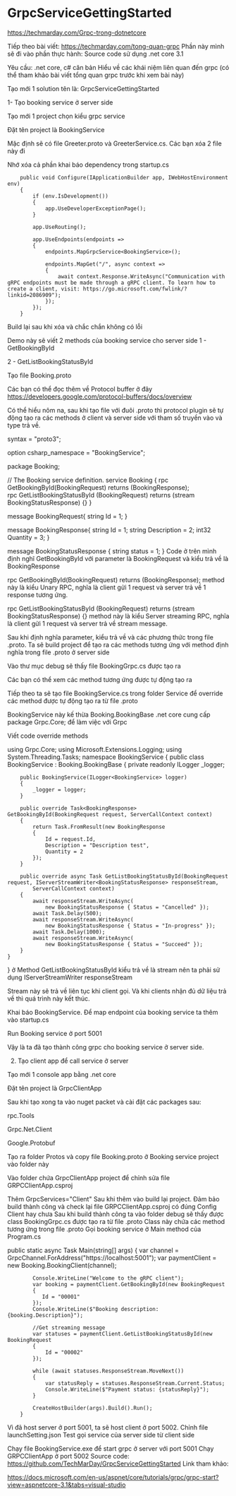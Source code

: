 # GrpcServiceGettingStarted
https://techmarday.com/Grpc-trong-dotnetcore

Tiếp theo bài viết: https://techmarday.com/tong-quan-grpc
Phần này mình sẽ đi vào phần thực hành: Source code sử dụng .net core 3.1

Yêu cầu: 
.net core, c# căn bản
Hiểu về các khái niệm liên quan đến grpc (có thể tham khảo bài viết tổng quan grpc trước khi xem bài này)

Tạo mới 1 solution tên là: GrpcServiceGettingStarted

1- Tạo booking service ở server side

Tạo mới 1 project chọn kiểu grpc service

Đặt tên project là BookingService

Mặc định sẽ có file Greeter.proto và GreeterService.cs. Các bạn xóa 2 file này đi

Nhớ xóa cả phần khai báo dependency trong startup.cs

        public void Configure(IApplicationBuilder app, IWebHostEnvironment env)
        {
            if (env.IsDevelopment())
            {
                app.UseDeveloperExceptionPage();
            }

            app.UseRouting();

            app.UseEndpoints(endpoints =>
            {
                endpoints.MapGrpcService<BookingService>();

                endpoints.MapGet("/", async context =>
                {
                    await context.Response.WriteAsync("Communication with gRPC endpoints must be made through a gRPC client. To learn how to create a client, visit: https://go.microsoft.com/fwlink/?linkid=2086909");
                });
            });
        }
Build lại sau khi xóa và chắc chắn không có lỗi

Demo này sẽ viết 2 methods của booking service cho server side
1 - GetBookingById

2 - GetListBookingStatusById

Tạo file Booking.proto

Các bạn có thể đọc thêm về Protocol buffer ở đây
https://developers.google.com/protocol-buffers/docs/overview

Có thể hiểu nôm na, sau khi tạo file với đuôi .proto thì protocol plugin sẽ tự động tạo ra các methods ở client và server side với tham số truyền vào và type trả về.

syntax = "proto3";

option csharp_namespace = "BookingService";

package Booking;

// The Booking service definition.
service Booking {
	rpc GetBookingById(BookingRequest) returns (BookingResponse);	
	rpc GetListBookingStatusById (BookingRequest) returns (stream BookingStatusResponse) {}
}

message BookingRequest{
	string Id = 1;
}

message BookingResponse{
	string Id = 1;
	string Description = 2;
	int32 Quantity = 3;
}

message BookingStatusResponse {
	string status = 1;
}
Code ở trên mình định nghĩ GetBookingById với parameter là BookingRequest và kiểu trả về là BookingResponse

rpc GetBookingById(BookingRequest) returns (BookingResponse); method này là kiểu Unary RPC, nghĩa là client gửi 1 request và server trả về 1 response tương ứng.

rpc GetListBookingStatusById (BookingRequest) returns (stream BookingStatusResponse) {} method này là kiểu Server streaming RPC, nghĩa là client gửi 1 request và server trả về stream message.

Sau khi định nghĩa parameter, kiểu trả về và các phương thức trong file .proto. Ta sẽ build project để tạo ra các methods tương ứng với method định nghĩa trong file .proto ở server side

Vào thư mục debug sẽ thấy file BookingGrpc.cs được tạo ra

Các bạn có thể xem các method tương ứng được tự động tạo ra

Tiếp theo ta sẽ tạo file BookingService.cs trong folder Service để override các method được tự động tạo ra từ file .proto

BookingService này kế thừa Booking.BookingBase
.net core cung cấp package Grpc.Core; để làm việc với Grpc

Viết code override methods

using Grpc.Core;
using Microsoft.Extensions.Logging;
using System.Threading.Tasks;
namespace BookingService
{
    public class BookingService : Booking.BookingBase
    {
        private readonly ILogger<BookingService> _logger;

        public BookingService(ILogger<BookingService> logger)
        {
            _logger = logger;
        }

        public override Task<BookingResponse> GetBookingById(BookingRequest request, ServerCallContext context)
        {
            return Task.FromResult(new BookingResponse
            {
                Id = request.Id,
                Description = "Description test",
                Quantity = 2
            });
        }

        public override async Task GetListBookingStatusById(BookingRequest request, IServerStreamWriter<BookingStatusResponse> responseStream,
            ServerCallContext context)
        {
            await responseStream.WriteAsync(
                new BookingStatusResponse { Status = "Cancelled" });
            await Task.Delay(500);
            await responseStream.WriteAsync(
                new BookingStatusResponse { Status = "In-progress" });
            await Task.Delay(1000);
            await responseStream.WriteAsync(
                new BookingStatusResponse { Status = "Succeed" });
        }
    }
}
ở Method GetListBookingStatusById kiểu trả về là stream nên ta phải sử dụng IServerStreamWriter<BookingStatusResponse> responseStream

Stream này sẽ trả về liên tục khi client gọi. Và khi clients nhận đủ dữ liệu trả về thì quá trình này kết thúc.

Khai báo BookingService. Để map endpoint của booking service ta thêm vào startup.cs

Run Booking service ở port 5001

Vậy là ta đã tạo thành công grpc cho booking service ở server side.

2. Tạo client app để call service ở server 

Tạo mới 1 console app bằng .net core

Đặt tên project là GrpcClientApp

Sau khi tạo xong ta vào nuget packet và cài đặt các packages sau:

rpc.Tools

Grpc.Net.Client

Google.Protobuf

Tạo ra folder Protos và copy file Booking.proto ở Booking service project vào folder này

Vào folder chứa GrpcClientApp project để chỉnh sửa file GRPCClientApp.csproj

Thêm GrpcServices="Client" 
Sau khi thêm vào build lại project. Đảm bảo build thành công và check lại file GRPCClientApp.csproj có đúng Config Client hay chưa
Sau khi build thành công ta vào folder debug sẽ thấy được class BookingGrpc.cs được tạo ra từ file .proto
Class này chứa các method tương ứng trong file .proto
Gọi booking service ở Main method của Program.cs

  public static async Task Main(string[] args)
        {
            var channel = GrpcChannel.ForAddress("https://localhost:5001");
            var paymentClient = new Booking.BookingClient(channel);

            Console.WriteLine("Welcome to the gRPC client");
            var booking = paymentClient.GetBookingById(new BookingRequest
            {
               Id = "00001"
            });
            Console.WriteLine($"Booking description: {booking.Description}");

            //Get streaming message
            var statuses = paymentClient.GetListBookingStatusById(new BookingRequest
            {
                Id = "00002"
            });

            while (await statuses.ResponseStream.MoveNext())
            {
                var statusReply = statuses.ResponseStream.Current.Status;
                Console.WriteLine($"Payment status: {statusReply}");
            }

            CreateHostBuilder(args).Build().Run();
        }
Vì đã host server ở port 5001, ta sẽ host client ở port 5002. Chỉnh file launchSetting.json
Test gọi service của server side từ client side

Chạy file BookingService.exe để start grpc ở server với port 5001
Chạy GRPCClientApp ở port 5002
Source code: https://github.com/TechMarDay/GrpcServiceGettingStarted
Link tham khảo:

https://docs.microsoft.com/en-us/aspnet/core/tutorials/grpc/grpc-start?view=aspnetcore-3.1&tabs=visual-studio
   
